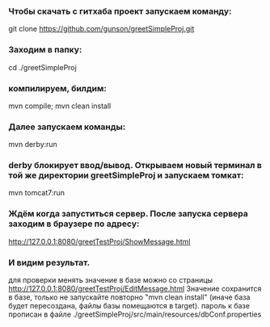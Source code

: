 ### Чтобы скачать с гитхаба проект запускаем команду:
git clone https://github.com/gunson/greetSimpleProj.git

### Заходим в папку:
cd ./greetSimpleProj

### компилируем, билдим:
 mvn compile; 
 mvn clean install
 
### Далее запускаем команды:
 mvn derby:run

### derby блокирует ввод/вывод. Открываем новый терминал в той же директории greetSimpleProj и запускаем томкат:
mvn tomcat7:run

### Ждём когда запуститься сервер. После запуска сервера заходим в браузере по адресу:
http://127.0.0.1:8080/greetTestProj/ShowMessage.html
### И видим результат.

для проверки менять значение в базе можно со страницы 
http://127.0.0.1:8080/greetTestProj/EditMessage.html
 Значение сохранится в базе, только не запускайте повторно "mvn clean install" (иначе база будет пересоздана, файлы базы помещаются в target).
пароль к базе прописан в файле 
./greetSimpleProj/src/main/resources/dbConf.properties
